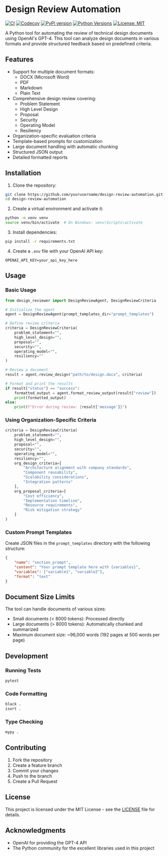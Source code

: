 # Design Review Automation

[![CI](https://github.com/yourusername/design-review-automation/actions/workflows/ci.yml/badge.svg)](https://github.com/yourusername/design-review-automation/actions/workflows/ci.yml)
[![Codecov](https://codecov.io/gh/yourusername/design-review-automation/branch/main/graph/badge.svg)](https://codecov.io/gh/yourusername/design-review-automation)
[![PyPI version](https://badge.fury.io/py/design-review-automation.svg)](https://badge.fury.io/py/design-review-automation)
[![Python Versions](https://img.shields.io/pypi/pyversions/design-review-automation.svg)](https://pypi.org/project/design-review-automation/)
[![License: MIT](https://img.shields.io/badge/License-MIT-yellow.svg)](https://opensource.org/licenses/MIT)

A Python tool for automating the review of technical design documents using OpenAI's GPT-4. This tool can analyze design documents in various formats and provide structured feedback based on predefined criteria.

## Features

- Support for multiple document formats:
  - DOCX (Microsoft Word)
  - PDF
  - Markdown
  - Plain Text
- Comprehensive design review covering:
  - Problem Statement
  - High Level Design
  - Proposal
  - Security
  - Operating Model
  - Resiliency
- Organization-specific evaluation criteria
- Template-based prompts for customization
- Large document handling with automatic chunking
- Structured JSON output
- Detailed formatted reports

## Installation

1. Clone the repository:
```bash
git clone https://github.com/yourusername/design-review-automation.git
cd design-review-automation
```

2. Create a virtual environment and activate it:
```bash
python -m venv venv
source venv/bin/activate  # On Windows: venv\Scripts\activate
```

3. Install dependencies:
```bash
pip install -r requirements.txt
```

4. Create a `.env` file with your OpenAI API key:
```
OPENAI_API_KEY=your_api_key_here
```

## Usage

### Basic Usage

```python
from design_reviewer import DesignReviewAgent, DesignReviewCriteria

# Initialize the agent
agent = DesignReviewAgent(prompt_templates_dir="prompt_templates")

# Define review criteria
criteria = DesignReviewCriteria(
    problem_statement="",
    high_level_design="",
    proposal="",
    security="",
    operating_model="",
    resiliency=""
)

# Review a document
result = agent.review_design("path/to/design.docx", criteria)

# Format and print the results
if result["status"] == "success":
    formatted_output = agent.format_review_output(result["review"])
    print(formatted_output)
else:
    print(f"Error during review: {result['message']}")
```

### Using Organization-Specific Criteria

```python
criteria = DesignReviewCriteria(
    problem_statement="",
    high_level_design="",
    proposal="",
    security="",
    operating_model="",
    resiliency="",
    org_design_criteria=[
        "Architecture alignment with company standards",
        "Component reusability",
        "Scalability considerations",
        "Integration patterns"
    ],
    org_proposal_criteria=[
        "Cost efficiency",
        "Implementation timeline",
        "Resource requirements",
        "Risk mitigation strategy"
    ]
)
```

### Custom Prompt Templates

Create JSON files in the `prompt_templates` directory with the following structure:

```json
{
    "name": "section_prompt",
    "content": "Your prompt template here with {variables}",
    "variables": ["variable1", "variable2"],
    "format": "text"
}
```

## Document Size Limits

The tool can handle documents of various sizes:
- Small documents (< 8000 tokens): Processed directly
- Large documents (> 8000 tokens): Automatically chunked and summarized
- Maximum document size: ~96,000 words (192 pages at 500 words per page)

## Development

### Running Tests

```bash
pytest
```

### Code Formatting

```bash
black .
isort .
```

### Type Checking

```bash
mypy .
```

## Contributing

1. Fork the repository
2. Create a feature branch
3. Commit your changes
4. Push to the branch
5. Create a Pull Request

## License

This project is licensed under the MIT License - see the [LICENSE](LICENSE) file for details.

## Acknowledgments

- OpenAI for providing the GPT-4 API
- The Python community for the excellent libraries used in this project 